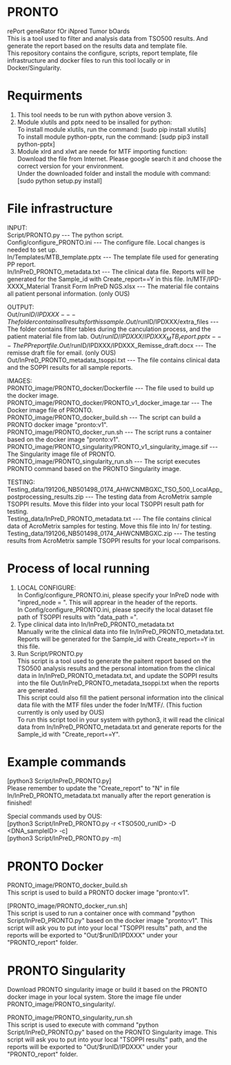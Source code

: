 # PRONTO
rePort geneRator fOr iNpred Tumor bOards    
This is a tool used to filter and analysis data from TSO500 results. And generate the report based on the results data and template file.        
This repository contains the configure, scripts, report template, file infrastructure and docker files to run this tool locally or in Docker/Singularity.

# Requirments
1. This tool needs to be run with python above version 3.
2. Module xlutils and pptx need to be insalled for python:                                                                                                       
To install module xlutils, run the command: [sudo pip install xlutils]                                                                      
To install module python-pptx, run the command: [sudp pip3 install python-pptx]                         
3. Module xlrd and xlwt are neede for MTF importing function:                          
Download the file from Internet. Please google search it and choose the correct version for your environment.                   
Under the downloaded folder and install the module with command: [sudo python setup.py install]

# File infrastructure
INPUT:                                      
Script/PRONTO.py                                    ---  The python script.                                                  
Config/configure_PRONTO.ini                         ---  The configure file. Local changes is needed to set up.                                        
In/Templates/MTB_template.pptx                      ---  The template file used for generating PP report.                                                      
In/InPreD_PRONTO_metadata.txt                       ---  The clinical data file. Reports will be generated for the Sample_id with Create_report==Y in this file. 
In/MTF/IPD-XXXX_Material Transit Form InPreD NGS.xlsx	---  The material file contains all patient personal information. (only OUS)                              

OUTPUT:                  
Out/$runID/IPDXXX					                          --- The folder contains all results for this sample.                       
Out/$runID/IPDXXX/extra_files				                --- The folder contains filter tables during the canculation process, and the patient material file from lab.
Out/$runID/IPDXXX/IPDXXX_MTB_report.pptx		        --- The PP report file.                       
Out/$runID/IPDXXX/IPDXXX_Remisse_draft.docx		      --- The remisse draft file for email. (only OUS)                         
Out/InPreD_PRONTO_metadata_tsoppi.txt			          --- The file contains clinical data and the SOPPI results for all sample reports.              

IMAGES:                  
PRONTO_image/PRONTO_docker/Dockerfile                           --- The file used to build up the docker image.                
PRONTO_image/PRONTO_docker/PRONTO_v1_docker_image.tar           --- The Docker image file of PRONTO.                      
PRONTO_image/PRONTO_docker_build.sh                             --- The script can build a PRONTO docker image "pronto:v1".              
PRONTO_image/PRONTO_docker_run.sh                               --- The script runs a container based on the docker image "pronto:v1".             
PRONTO_image/PRONTO_singularity/PRONTO_v1_singularity_image.sif --- The Singularity image file of PRONTO.                         
PRONTO_image/PRONTO_singularity_run.sh                          --- The script executes PRONTO command based on the PRONTO Singularity image.  

TESTING:                                                            
Testing_data/191206_NB501498_0174_AHWCNMBGXC_TSO_500_LocalApp_postprocessing_results.zip --- The testing data from AcroMetrix sample TSOPPI results. Move this filder into your local TSOPPI result path for testing.                                                      
Testing_data/InPreD_PRONTO_metadata.txt                                                  --- The file contains clinical data of AcroMetrix samples for testing. Move this file into In/ for testing.                                                      
Testing_data/191206_NB501498_0174_AHWCNMBGXC.zip                                         --- The testing results from AcroMetrix sample TSOPPI results for your local comparisons.                                                                   

# Process of local running
1. LOCAL CONFIGURE:                       
In Config/configure_PRONTO.ini, please specify your InPreD node with "inpred_node = ". This will apprear in the header of the reports.               
In Config/configure_PRONTO.ini, please specify the local dataset file path of TSOPPI results with "data_path =".                         
2. Type clinical data into In/InPreD_PRONTO_metadata.txt                       
Manually write the clinical data into file In/InPreD_PRONTO_metadata.txt. Reports will be generated for the Sample_id with Create_report==Y in this file.     
3. Run Script/PRONTO.py                               
This script is a tool used to generate the paitent report based on the TSO500 analysis results and the personal intomation from the clinical data in In/InPreD_PRONTO_metadata.txt, and update the SOPPI results into the file Out/InPreD_PRONTO_metadata_tsoppi.txt when the reports are generated.          
This script could also fill the patient personal information into the clinical data file with the MTF files under the foder In/MTF/. (This fuction currently is only used by OUS)                                                                
To run this script tool in your system with python3, it will read the clinical data from In/InPreD_PRONTO_metadata.txt and generate reports for the Sample_id with "Create_report==Y".                            

# Example commands
[python3 Script/InPreD_PRONTO.py]                                           
Please remember to update the "Create_report" to "N" in file In/InPreD_PRONTO_metadata.txt manually after the report generation is finished!             

Special commands used by OUS:                                                
[python3 Script/InPreD_PRONTO.py -r <TSO500_runID> -D <DNA_sampleID> -c]                                                 
[python3 Script/InPreD_PRONTO.py -m]

# PRONTO Docker
PRONTO_image/PRONTO_docker_build.sh                                                 
This script is used to build a PRONTO docker image "pronto:v1".                                    

[PRONTO_image/PRONTO_docker_run.sh]                                                     
This script is used to run a container once with command "python Script/InPreD_PRONTO.py" based on the docker image "pronto:v1". This script will ask you to put into your local "TSOPPI results" path, and the reports will be exported to "Out/$runID/IPDXXX" under your "PRONTO_report" folder.              

# PRONTO Singularity
Download PRONTO singularity image or build it based on the PRONTO docker image in your local system. Store the image file under PRONTO_image/PRONTO_singularity/.

PRONTO_image/PRONTO_singularity_run.sh                                       
This script is used to execute with command "python Script/InPreD_PRONTO.py" based on the PRONTO Singularity image. This script will ask you to put into your local "TSOPPI results" path, and the reports will be exported to "Out/$runID/IPDXXX" under your "PRONTO_report" folder.
